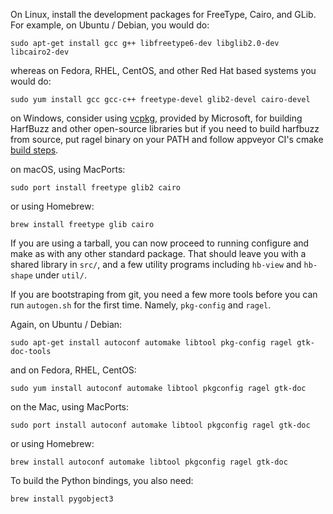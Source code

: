 On Linux, install the development packages for FreeType,
Cairo, and GLib. For example, on Ubuntu / Debian, you would do:

    sudo apt-get install gcc g++ libfreetype6-dev libglib2.0-dev libcairo2-dev

whereas on Fedora, RHEL, CentOS, and other Red Hat based systems you would do:

    sudo yum install gcc gcc-c++ freetype-devel glib2-devel cairo-devel

on Windows, consider using [vcpkg](https://github.com/Microsoft/vcpkg),
provided by Microsoft, for building HarfBuzz and other open-source libraries
but if you need to build harfbuzz from source, put ragel binary on your
PATH and follow appveyor CI's cmake
[build steps](https://github.com/harfbuzz/harfbuzz/blob/master/appveyor.yml).

on macOS, using MacPorts:

    sudo port install freetype glib2 cairo

or using Homebrew:

    brew install freetype glib cairo

If you are using a tarball, you can now proceed to running configure and make
as with any other standard package. That should leave you with a shared
library in `src/`, and a few utility programs including `hb-view` and `hb-shape`
under `util/`.

If you are bootstraping from git, you need a few more tools before you can
run `autogen.sh` for the first time. Namely, `pkg-config` and `ragel`.

Again, on Ubuntu / Debian:

    sudo apt-get install autoconf automake libtool pkg-config ragel gtk-doc-tools

and on Fedora, RHEL, CentOS:

    sudo yum install autoconf automake libtool pkgconfig ragel gtk-doc

on the Mac, using MacPorts:

    sudo port install autoconf automake libtool pkgconfig ragel gtk-doc

or using Homebrew:

    brew install autoconf automake libtool pkgconfig ragel gtk-doc

To build the Python bindings, you also need:

    brew install pygobject3

